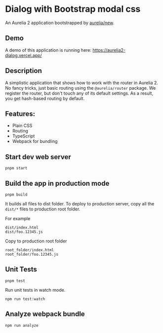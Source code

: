 # Dialog with Bootstrap modal css

An Aurelia 2 application bootstrapped by [aurelia/new](https://github.com/aurelia/new).

## Demo

A demo of this application is running here: https://aurelia2-dialog.vercel.app/

## Description

A simplistic application that shows how to work with the router in Aurelia 2. No fancy tricks, just basic routing using the `@aurelia/router` package. We register the router, but don't touch any of its default settings. As a result, you get hash-based routing by default.

## Features:

- Plain CSS
- Routing
- TypeScript
- Webpack for bundling

## Start dev web server

    pnpm start

## Build the app in production mode

    pnpm build

It builds all files to dist folder. To deploy to production server, copy all the `dist/*` files to production root folder.

For example
```
dist/index.html
dist/foo.12345.js
```
Copy to production root folder
```
root_folder/index.html
root_folder/foo.12345.js
```

## Unit Tests

    pnpm test

Run unit tests in watch mode.

    npm run test:watch


## Analyze webpack bundle

    npm run analyze
